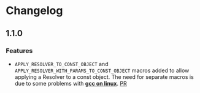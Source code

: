 # Changelog

## 1.1.0

### Features

- ``APPLY_RESOLVER_TO_CONST_OBJECT`` and ``APPLY_RESOLVER_WITH_PARAMS_TO_CONST_OBJECT`` macros added to allow applying a Resolver to a const object. The need for separate macros is due to some problems with **[gcc on linux](https://travis-ci.org/Donerkebap13/DonerSerializer/jobs/414179203)**. [PR](https://github.com/Donerkebap13/DonerReflection/pull/1)